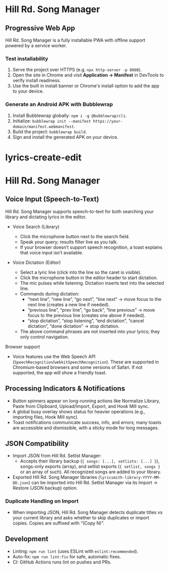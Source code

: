 # Hill Rd. Song Manager

## Progressive Web App

Hill Rd. Song Manager is a fully installable PWA with offline support powered by a service worker.

### Test installability

1. Serve the project over HTTPS (e.g. `npx http-server -p 8080`).
2. Open the site in Chrome and visit **Application → Manifest** in DevTools to verify install readiness.
3. Use the built in install banner or Chrome's install option to add the app to your device.

### Generate an Android APK with Bubblewrap

1. Install Bubblewrap globally: `npm i -g @bubblewrap/cli`.
2. Initialize: `bubblewrap init --manifest https://your-domain/manifest.webmanifest`.
3. Build the project: `bubblewrap build`.
4. Sign and install the generated APK on your device.

# lyrics-create-edit
# Hill Rd. Song Manager

## Voice Input (Speech-to-Text)

Hill Rd. Song Manager supports speech-to-text for both searching your library and dictating lyrics in the editor.

- Voice Search (Library)
  - Click the microphone button next to the search field.
  - Speak your query; results filter live as you talk.
  - If your browser doesn’t support speech recognition, a toast explains that voice input isn’t available.

- Voice Dictation (Editor)
  - Select a lyric line (click into the line so the caret is visible).
  - Click the microphone button in the editor header to start dictation.
  - The mic pulses while listening. Dictation inserts text into the selected line.
  - Commands during dictation:
    - “next line”, “new line”, “go next”, “line next” → move focus to the next line (creates a new line if needed).
    - “previous line”, “prev line”, “go back”, “line previous” → move focus to the previous line (creates one above if needed).
    - “stop dictation”, “stop listening”, “end dictation”, “cancel dictation”, “done dictation” → stop dictation.
  - The above command phrases are not inserted into your lyrics; they only control navigation.

Browser support
- Voice features use the Web Speech API (`SpeechRecognition`/`webkitSpeechRecognition`). These are supported in Chromium-based browsers and some versions of Safari. If not supported, the app will show a friendly toast.

## Processing Indicators & Notifications

- Button spinners appear on long-running actions like Normalize Library, Paste from Clipboard, Upload/Import, Export, and Hook Mill sync.
- A global busy overlay shows status for heavier operations (e.g., importing files, Hook Mill sync).
- Toast notifications communicate success, info, and errors; many toasts are accessible and dismissible, with a sticky mode for long messages.

## JSON Compatibility

- Import JSON from Hill Rd. Setlist Manager:
  - Accepts their library backup (`{ songs: [...], setlists: [...] }`), songs-only exports (array), and setlist exports (`{ setlist, songs }` or an array of such). All recognized songs are added to your library.
- Exported Hill Rd. Song Manager libraries (`lyricsmith-library-YYYY-MM-DD.json`) can be imported into Hill Rd. Setlist Manager via its Import → Restore (JSON backup) option.

### Duplicate Handling on Import
- When importing JSON, Hill Rd. Song Manager detects duplicate titles vs your current library and asks whether to skip duplicates or import copies. Copies are suffixed with “(Copy N)”.

## Development

- Linting: `npm run lint` (uses ESLint with `eslint:recommended`).
- Auto-fix: `npm run lint:fix` for safe, automatic fixes.
- CI: GitHub Actions runs lint on pushes and PRs.
